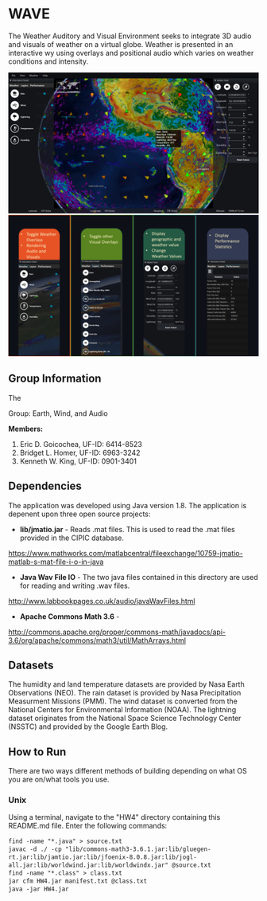 # WAVE
The Weather Auditory and Visual Environment seeks to integrate 3D audio and visuals of weather on a virtual globe. Weather is presented in an interactive wy using overlays and positional audio which varies on weather conditions and intensity.

![Desktop Application Sample](/img/sample1.png)
![Panel Features](/img/sample2.png)

## Group Information
The 

Group: Earth, Wind, and Audio

**Members:** 
1) Eric D. Goicochea, UF-ID: 6414-8523
2) Bridget L. Homer, UF-ID: 6963-3242
3) Kenneth W. King, UF-ID: 0901-3401


## Dependencies
The application was developed using Java version 1.8. The application is depenent upon three open source projects:
- **lib/jmatio.jar** - Reads .mat files. This is used to read the .mat files provided in the CIPIC database. 

https://www.mathworks.com/matlabcentral/fileexchange/10759-jmatio-matlab-s-mat-file-i-o-in-java
- **Java Wav File IO** - The two java files contained in this directory are used for reading and writing .wav files. 

http://www.labbookpages.co.uk/audio/javaWavFiles.html
- **Apache Commons Math 3.6** -  

http://commons.apache.org/proper/commons-math/javadocs/api-3.6/org/apache/commons/math3/util/MathArrays.html

## Datasets
The humidity and land temperature datasets are provided by Nasa Earth Observations (NEO). The rain dataset is provided by Nasa Precipitation Measurment Missions (PMM). The wind dataset is converted from the National Centers for Environmental Information (NOAA). The lightning dataset originates from the National Space Science Technology Center (NSSTC) and provided by the Google Earth Blog.

## How to Run
There are two ways different methods of building depending on what OS you are on/what tools you use. 

### Unix
Using a terminal, navigate to the "HW4" directory containing this README.md file. Enter the following commands:

```
find -name "*.java" > source.txt
javac -d ./ -cp "lib/commons-math3-3.6.1.jar:lib/gluegen-rt.jar:lib/jamtio.jar:lib/jfoenix-8.0.8.jar:lib/jogl-all.jar:lib/worldwind.jar:lib/worldwindx.jar" @source.txt
find -name "*.class" > class.txt
jar cfm HW4.jar manifest.txt @class.txt
java -jar HW4.jar
```
